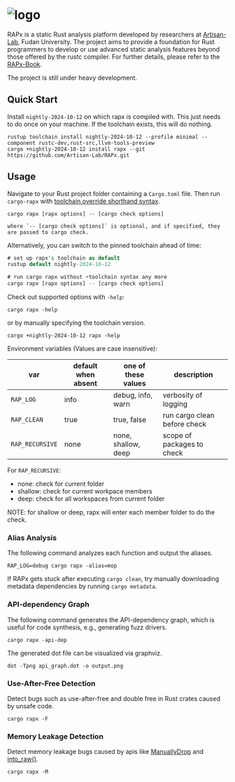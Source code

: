 # ![logo](https://raw.githubusercontent.com/Artisan-Lab/RAPx/main/rapx_logo.png)
RAPx is a static Rust analysis platform developed by researchers at [Artisan-Lab](https://hxuhack.github.io), Fudan University. The project aims to provide a foundation for Rust programmers to develop or use advanced static analysis features beyond those offered by the rustc compiler. For further details, please refer to the [RAPx-Book](https://artisan-lab.github.io/RAPx-Book).

The project is still under heavy development. 

## Quick Start

Install `nightly-2024-10-12` on which rapx is compiled with. This just needs to do once on your machine. If the toolchain exists,
this will do nothing.

```shell
rustup toolchain install nightly-2024-10-12 --profile minimal --component rustc-dev,rust-src,llvm-tools-preview
cargo +nightly-2024-10-12 install rapx --git https://github.com/Artisan-Lab/RAPx.git
```

## Usage

Navigate to your Rust project folder containing a `Cargo.toml` file. Then run `cargo-rapx` with [toolchain override shorthand syntax].

[toolchain override shorthand syntax]: https://rust-lang.github.io/rustup/overrides.html#toolchain-override-shorthand

```shell
cargo rapx [rapx options] -- [cargo check options]

where `-- [cargo check options]` is optional, and if specified, they are passed to cargo check.
```

Alternatively, you can switch to the pinned toolchain ahead of time:

```rust
# set up rapx's toolchain as default
rustup default nightly-2024-10-12

# run cargo rapx without +toolchain syntax any more
cargo rapx [rapx options] -- [cargo check options]
```

Check out supported options with `-help`:

```shell
cargo rapx -help 
```
or by manually specifying the toolchain version.
```shell
cargo +nightly-2024-10-12 rapx -help 
```

Environment variables (Values are case insensitive):

| var             | default when absent | one of these values | description                  |
|-----------------|---------------------|---------------------|------------------------------|
| `RAP_LOG`       | info                | debug, info, warn   | verbosity of logging         |
| `RAP_CLEAN`     | true                | true, false         | run cargo clean before check |
| `RAP_RECURSIVE` | none                | none, shallow, deep | scope of packages to check   |

For `RAP_RECURSIVE`:
* none: check for current folder
* shallow: check for current workpace members
* deep: check for all workspaces from current folder
 
NOTE: for shallow or deep, rapx will enter each member folder to do the check.

### Alias Analysis
The following command analyzes each function and output the aliases.
```
RAP_LOG=debug cargo rapx -alias=mop
```
If RAPx gets stuck after executing `cargo clean`, try manually downloading metadata dependencies by running `cargo metadata`.

### API-dependency Graph
The following command generates the API-dependency graph, which is useful for code synthesis, e.g., generating fuzz drivers.
```
cargo rapx -api-dep
```
The generated dot file can be visualized via graphviz.
```
dot -Tpng api_graph.dot -o output.png
```

### Use-After-Free Detection
Detect bugs such as use-after-free and double free in Rust crates caused by unsafe code.
```shell
cargo rapx -F
```

### Memory Leakage Detection 
Detect memory leakage bugs caused by apis like [ManuallyDrop](https://doc.rust-lang.org/std/mem/struct.ManuallyDrop.html) and [into_raw()](https://doc.rust-lang.org/std/boxed/struct.Box.html#method.into_raw).

```shell
cargo rapx -M
```

